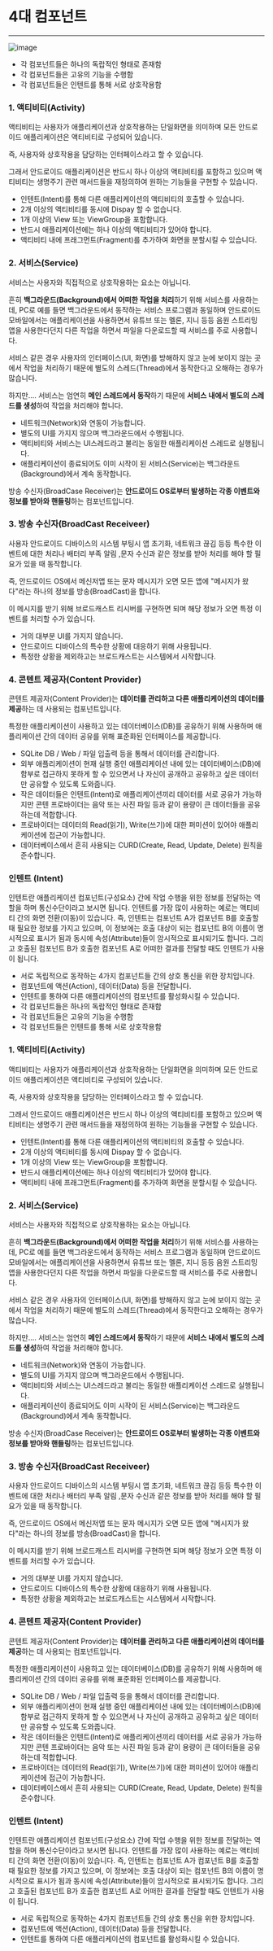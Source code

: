 # 4대 컴포넌트

---
![image](https://github.com/parkuiery/TIL/assets/128464859/72c40d9e-d922-4da1-8e12-46e029b573d7)


- 각 컴포넌트들은 하나의 독랍적인 형태로 존재함
- 각 컴포넌트들은 고유의 기능을 수행함
- 각 컴포넌트들은 인텐트를 통해 서로 상호작용함

### 1. 액티비티(Activity)

액티비티는 사용자가 애플리케이션과 상호작용하는 단일화면을 의미하며 모든 안드로이드 애플리케이션은 액티비티로 구성되어 있습니다.

즉, 사용자와 상호작용을 담당하는 인터페이스라고 할 수 있습니다.

그래서 안드로이드 애플리케이션은 반드시 하나 이상의 액티비티를 포함하고 있으며 액티비티는 생명주기 관련 매서드들을 재정의하여 원하는 기능들을 구현할 수 있습니다. 

- 인텐트(Intent)를 통해 다른 애플리케이션의 액티비티의 호출할 수 있습니다.
- 2개 이상의 액티비티를 동시에 Dispay 할 수 없습니다.
- 1개 이상의 View 또는 ViewGroup을 포함합니다.
- 반드시 애플리케이션에는 하나 이상의 액티비티가 있어야 합니다.
- 액티비티 내에 프래그먼트(Fragment)를 추가하여 화면을 분할시킬 수 있습니다.

### 2. 서비스(Service)

서비스는 사용자와 직접적으로 상호작용하는 요소는 아닙니다.

흔히 **백그라운드(Background)에서 어떠한 작업을 처리**하기 위해 서비스를 사용하는데, PC로 예를 들면 백그라운드에서 동작하는 서비스 프로그램과 동일하며 안드로이드 모바일에서는 애플리케이션을 사용하면서 유튜브 또는 멜론, 지니 등등 음원 스트리밍 앱을 사용한다던지 다른 작업을 하면서 파일을 다운로드할 때 서비스를 주로 사용합니다.

서비스 같은 경우 사용자의 인터페이스(UI, 화면)를 방해하지 않고 눈에 보이지 않는 곳에서 작업을 처리하기 때문에 별도의 스레드(Thread)에서 동작한다고 오해하는 경우가 많습니다.

하지만.... 서비스는 엄연히 **메인 스레드에서 동작**하기 때문에 **서비스 내에서 별도의 스레드를 생성**하여 작업을 처리해야 합니다.

- 네트워크(Network)와 연동이 가능합니다.
- 별도의 UI를 가지지 않으며 백그라운드에서 수행됩니다.
- 액티비티와 서비스는 UI스레드라고 불리는 동일한 애플리케이션 스레드로 실행됩니다.
- 애플리케이션이 종료되어도 이미 시작이 된 서비스(Service)는 백그라운드(Background)에서 계속 동작합니다.

방송 수신자(BroadCase Receiver)는 **안드로이드 OS로부터 발생하는 각종 이벤트와 정보를 받아와 핸들링**하는 컴포넌트입니다.

### 3. 방송 수신자(BroadCast Receiveer)

사용자 안드로이드 디바이스의 시스템 부팅시 앱 초기화, 네트워크 끊김 등등 특수한 이벤트에 대한 처리나 배터리 부족 알림 ,문자 수신과 같은 정보를 받아 처리를 해야 할 필요가 있을 때 동작합니다.

즉, 안드로이드 OS에서 메신저앱 또는 문자 메시지가 오면 모든 앱에 "메시지가 왔다"라는 하나의 정보를 방송(BroadCast)을 합니다.

이 메시지를 받기 위해 브로드캐스트 리시버를 구현하면 되며 해당 정보가 오면 특정 이벤트를 처리할 수가 있습니다.

- 거의 대부분 UI를 가지지 않습니다.
- 안드로이드 디바이스의 특수한 상황에 대응하기 위해 사용됩니다.
- 특정한 상황을 제외하고는 브로드캐스트는 시스템에서 시작합니다.

### 4. 콘텐트 제공자(Content Provider)

콘텐트 제공자(Content Provider)는 **데이터를 관리하고 다른 애플리케이션의 데이터를 제공**하는 데 사용되는 컴포넌트입니다.

특정한 애플리케이션이 사용하고 있는 데이터베이스(DB)를 공유하기 위해 사용하며 애플리케이션 간의 데이터 공유를 위해 표준화된 인터페이스를 제공합니다.

- SQLite DB / Web / 파일 입출력 등을 통해서 데이터를 관리합니다.
- 외부 애플리케이션이 현재 실행 중인 애플리케이션 내에 있는 데이터베이스(DB)에 함부로 접근하지 못하게 할 수 있으면서 나 자신이 공개하고 공유하고 싶은 데이터만 공유할 수 있도록 도와줍니다.
- 작은 데이터들은 인텐트(Intent)로 애플리케이션끼리 데이터를 서로 공유가 가능하지만 콘텐 프로바이더는 음악 또는 사진 파일 등과 같이 용량이 큰 데이터들을 공유하는데 적합합니다.
- 프로바이더는 데이터의 Read(읽기), Write(쓰기)에 대한 퍼미션이 있어야 애플리케이션에 접근이 가능합니다.
- 데이터베이스에서 흔히 사용되는 CURD(Create, Read, Update, Delete) 원칙을 준수합니다.

### 인텐트 (Intent)

인텐트란 애플리케이션 컴포넌트(구성요소) 간에 작업 수행을 위한 정보를 전달하는 역할을 하며 통신수단이라고 보시면 됩니다.
인텐트를 가장 많이 사용하는 예로는 액티비티 간의 화면 전환(이동)이 있습니다.
즉, 인텐트는 컴포넌트 A가 컴포넌트 B를 호출할 때 필요한 정보를 가지고 있으며, 이 정보에는 호출 대상이 되는 컴포넌트 B의 이름이 명시적으로 표시가 됨과 동시에 속성(Attribute)들이 암시적으로 표시되기도 합니다.
그리고 호출된 컴포넌트 B가 호출한 컴포넌트 A로 어떠한 결과를 전달할 때도 인텐트가 사용이 됩니다.

- 서로 독립적으로 동작하는 4가지 컴포넌트들 간의 상호 통신을 위한 장치입니다.
- 컴포넌트에 액션(Action), 데이터(Data) 등을 전달합니다.
- 인텐트를 통하여 다른 애플리케이션의 컴포넌트를 활성화시킬 수 있습니다.
- 각 컴포넌트들은 하나의 독랍적인 형태로 존재함
- 각 컴포넌트들은 고유의 기능을 수행함
- 각 컴포넌트들은 인텐트를 통해 서로 상호작용함

### 1. 액티비티(Activity)

액티비티는 사용자가 애플리케이션과 상호작용하는 단일화면을 의미하며 모든 안드로이드 애플리케이션은 액티비티로 구성되어 있습니다.

즉, 사용자와 상호작용을 담당하는 인터페이스라고 할 수 있습니다.

그래서 안드로이드 애플리케이션은 반드시 하나 이상의 액티비티를 포함하고 있으며 액티비티는 생명주기 관련 매서드들을 재정의하여 원하는 기능들을 구현할 수 있습니다. 

- 인텐트(Intent)를 통해 다른 애플리케이션의 액티비티의 호출할 수 있습니다.
- 2개 이상의 액티비티를 동시에 Dispay 할 수 없습니다.
- 1개 이상의 View 또는 ViewGroup을 포함합니다.
- 반드시 애플리케이션에는 하나 이상의 액티비티가 있어야 합니다.
- 액티비티 내에 프래그먼트(Fragment)를 추가하여 화면을 분할시킬 수 있습니다.

### 2. 서비스(Service)

서비스는 사용자와 직접적으로 상호작용하는 요소는 아닙니다.

흔히 **백그라운드(Background)에서 어떠한 작업을 처리**하기 위해 서비스를 사용하는데, PC로 예를 들면 백그라운드에서 동작하는 서비스 프로그램과 동일하며 안드로이드 모바일에서는 애플리케이션을 사용하면서 유튜브 또는 멜론, 지니 등등 음원 스트리밍 앱을 사용한다던지 다른 작업을 하면서 파일을 다운로드할 때 서비스를 주로 사용합니다.

서비스 같은 경우 사용자의 인터페이스(UI, 화면)를 방해하지 않고 눈에 보이지 않는 곳에서 작업을 처리하기 때문에 별도의 스레드(Thread)에서 동작한다고 오해하는 경우가 많습니다.

하지만.... 서비스는 엄연히 **메인 스레드에서 동작**하기 때문에 **서비스 내에서 별도의 스레드를 생성**하여 작업을 처리해야 합니다.

- 네트워크(Network)와 연동이 가능합니다.
- 별도의 UI를 가지지 않으며 백그라운드에서 수행됩니다.
- 액티비티와 서비스는 UI스레드라고 불리는 동일한 애플리케이션 스레드로 실행됩니다.
- 애플리케이션이 종료되어도 이미 시작이 된 서비스(Service)는 백그라운드(Background)에서 계속 동작합니다.

방송 수신자(BroadCase Receiver)는 **안드로이드 OS로부터 발생하는 각종 이벤트와 정보를 받아와 핸들링**하는 컴포넌트입니다.

### 3. 방송 수신자(BroadCast Receiveer)

사용자 안드로이드 디바이스의 시스템 부팅시 앱 초기화, 네트워크 끊김 등등 특수한 이벤트에 대한 처리나 배터리 부족 알림 ,문자 수신과 같은 정보를 받아 처리를 해야 할 필요가 있을 때 동작합니다.

즉, 안드로이드 OS에서 메신저앱 또는 문자 메시지가 오면 모든 앱에 "메시지가 왔다"라는 하나의 정보를 방송(BroadCast)을 합니다.

이 메시지를 받기 위해 브로드캐스트 리시버를 구현하면 되며 해당 정보가 오면 특정 이벤트를 처리할 수가 있습니다.

- 거의 대부분 UI를 가지지 않습니다.
- 안드로이드 디바이스의 특수한 상황에 대응하기 위해 사용됩니다.
- 특정한 상황을 제외하고는 브로드캐스트는 시스템에서 시작합니다.

### 4. 콘텐트 제공자(Content Provider)

콘텐트 제공자(Content Provider)는 **데이터를 관리하고 다른 애플리케이션의 데이터를 제공**하는 데 사용되는 컴포넌트입니다.

특정한 애플리케이션이 사용하고 있는 데이터베이스(DB)를 공유하기 위해 사용하며 애플리케이션 간의 데이터 공유를 위해 표준화된 인터페이스를 제공합니다.

- SQLite DB / Web / 파일 입출력 등을 통해서 데이터를 관리합니다.
- 외부 애플리케이션이 현재 실행 중인 애플리케이션 내에 있는 데이터베이스(DB)에 함부로 접근하지 못하게 할 수 있으면서 나 자신이 공개하고 공유하고 싶은 데이터만 공유할 수 있도록 도와줍니다.
- 작은 데이터들은 인텐트(Intent)로 애플리케이션끼리 데이터를 서로 공유가 가능하지만 콘텐 프로바이더는 음악 또는 사진 파일 등과 같이 용량이 큰 데이터들을 공유하는데 적합합니다.
- 프로바이더는 데이터의 Read(읽기), Write(쓰기)에 대한 퍼미션이 있어야 애플리케이션에 접근이 가능합니다.
- 데이터베이스에서 흔히 사용되는 CURD(Create, Read, Update, Delete) 원칙을 준수합니다.

### 인텐트 (Intent)

인텐트란 애플리케이션 컴포넌트(구성요소) 간에 작업 수행을 위한 정보를 전달하는 역할을 하며 통신수단이라고 보시면 됩니다.
인텐트를 가장 많이 사용하는 예로는 액티비티 간의 화면 전환(이동)이 있습니다.
즉, 인텐트는 컴포넌트 A가 컴포넌트 B를 호출할 때 필요한 정보를 가지고 있으며, 이 정보에는 호출 대상이 되는 컴포넌트 B의 이름이 명시적으로 표시가 됨과 동시에 속성(Attribute)들이 암시적으로 표시되기도 합니다.
그리고 호출된 컴포넌트 B가 호출한 컴포넌트 A로 어떠한 결과를 전달할 때도 인텐트가 사용이 됩니다.

- 서로 독립적으로 동작하는 4가지 컴포넌트들 간의 상호 통신을 위한 장치입니다.
- 컴포넌트에 액션(Action), 데이터(Data) 등을 전달합니다.
- 인텐트를 통하여 다른 애플리케이션의 컴포넌트를 활성화시킬 수 있습니다.
